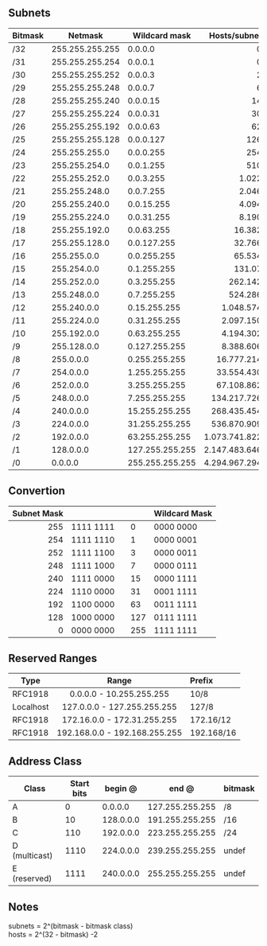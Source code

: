 ## Subnets  

|	Bitmask	|	Netmask	|	Wildcard mask	|	Hosts/subnet	|
|	---	|	---	|	---	|	---:	|
|	/32	|	255.255.255.255	|	0.0.0.0	|	0	|
|	/31	|	255.255.255.254	|	0.0.0.1	|	0	|
|	/30	|	255.255.255.252	|	0.0.0.3	|	2	|
|	/29	|	255.255.255.248	|	0.0.0.7	|	6	|
|	/28	|	255.255.255.240	|	0.0.0.15	|	14	|
|	/27	|	255.255.255.224	|	0.0.0.31	|	30	|
|	/26	|	255.255.255.192	|	0.0.0.63	|	62	|
|	/25	|	255.255.255.128	|	0.0.0.127	|	126	|
|	/24	|	255.255.255.0	|	0.0.0.255	|	254	|
|	/23	|	255.255.254.0	|	0.0.1.255	|	510	|
|	/22	|	255.255.252.0	|	0.0.3.255	|	1.022	|
|	/21	|	255.255.248.0	|	0.0.7.255	|	2.046	|
|	/20	|	255.255.240.0	|	0.0.15.255	|	4.094	|
|	/19	|	255.255.224.0	|	0.0.31.255	|	8.190	|
|	/18	|	255.255.192.0	|	0.0.63.255	|	16.382	|
|	/17	|	255.255.128.0	|	0.0.127.255	|	32.766	|
|	/16	|	255.255.0.0	|	0.0.255.255	|	65.534	|
|	/15	|	255.254.0.0	|	0.1.255.255	|	131.07	|
|	/14	|	255.252.0.0	|	0.3.255.255	|	262.142	|
|	/13	|	255.248.0.0	|	0.7.255.255	|	524.286	|
|	/12	|	255.240.0.0	|	0.15.255.255	|	1.048.574	|
|	/11	|	255.224.0.0	|	0.31.255.255	|	2.097.150	|
|	/10	|	255.192.0.0	|	0.63.255.255	|	4.194.302	|
|	/9	|	255.128.0.0	|	0.127.255.255	|	8.388.606	|
|	/8	|	255.0.0.0	|	0.255.255.255	|	16.777.214	|
|	/7	|	254.0.0.0	|	1.255.255.255	|	33.554.430	|
|	/6	|	252.0.0.0	|	3.255.255.255	|	67.108.862	|
|	/5	|	248.0.0.0	|	7.255.255.255	|	134.217.726	|
|	/4	|	240.0.0.0	|	15.255.255.255	|	268.435.454	|
|	/3	|	224.0.0.0	|	31.255.255.255	|	536.870.909	|
|	/2	|	192.0.0.0	|	63.255.255.255	|	1.073.741.822	|
|	/1	|	128.0.0.0	|	127.255.255.255	|	2.147.483.646	|
|	/0	|	0.0.0.0	|	255.255.255.255	|	4.294.967.294	|


  
## Convertion
  
|	Subnet Mask			|||	|	Wildcard Mask			|
|---:	|---			|---|---	|---		|
|	255	|	1111  1111	|	|	0	|	0000  0000	|
|	254	|	1111  1110	|	|	1	|	0000  0001	|
|	252	|	1111  1100	|	|	3	|	0000  0011	|
|	248	|	1111  1000	|	|	7	|	0000  0111	|
|	240	|	1111  0000	|	|	15	|	0000  1111	|
|	224	|	1110  0000	|	|	31	|	0001  1111	|
|	192	|	1100  0000	|	|	63	|	0011  1111	|
|	128	|	1000  0000	|	|	127	|	0111  1111	|
|	0	|	0000  0000	|	|	255	|	1111  1111	|  

  
  
## Reserved Ranges
  
|	Type	|	Range	|	Prefix	|
|	---	|	:---:	|	:---	|
|	RFC1918	|	0.0.0.0 - 10.255.255.255	|	10/8	|
|	Localhost	|	127.0.0.0 - 127.255.255.255	|	127/8	|
|	RFC1918	|	172.16.0.0 - 172.31.255.255	|	172.16/12	|
|	RFC1918	|	192.168.0.0 - 192.168.255.255	|	192.168/16	|
  
 
## Address Class
   
|	Class	|	Start bits	|	begin @	|	end @	|	bitmask	|
|	---	|	---	|	---	|	---	|	---	|
|	A	|	0	|	0.0.0.0	|	127.255.255.255	|	/8	|
|	B	|	10	|	128.0.0.0	|	191.255.255.255	|	/16	|
|	C	|	110	|	192.0.0.0	|	223.255.255.255	|	/24	|
|	D (multicast)	|	1110	|	224.0.0.0	|	239.255.255.255	|	undef	|
|	E (reserved)	|	1111	|	240.0.0.0	|	255.255.255.255	|	undef	|   
  
## Notes
subnets = 2^(bitmask - bitmask class)  
hosts = 2^(32 - bitmask) -2



